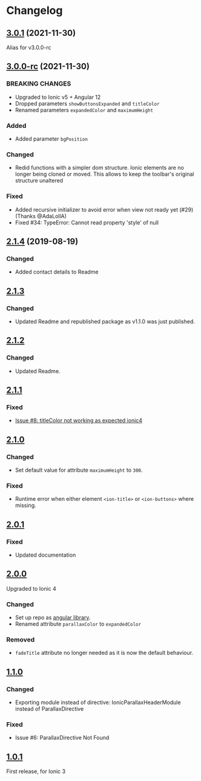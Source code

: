 # Changelog

## [3.0.1](https://github.com/RaschidJFR/ionic-header-parallax/releases/tag/3.0.1) (2021-11-30)

Alias for v3.0.0-rc

## [3.0.0-rc](https://github.com/RaschidJFR/ionic-header-parallax/releases/tag/3.0.0-rc) (2021-11-30)

### BREAKING CHANGES

- Upgraded to Ionic v5 + Angular 12
- Dropped parameters `showButtonsExpanded` and `titleColor`
- Renamed parameters `expandedColor` and `maximumHeight`

### Added

- Added parameter `bgPosition`

### Changed

- Redid functions with a simpler dom structure. Ionic elements are no longer being cloned or moved. This allows to keep the toolbar's original structure unaltered

### Fixed

- Added recursive initializer to avoid error when view not ready yet (#29) (Thanks @AdaLollA)
- Fixed #34: TypeError: Cannot read property 'style' of null

## [2.1.4](https://github.com/RaschidJFR/ionic-header-parallax/releases/tag/2.1.4) (2019-08-19)

### Changed

- Added contact details to Readme

## [2.1.3](https://github.com/RaschidJFR/ionic-header-parallax/releases/tag/2.1.3)

### Changed

- Updated Readme and republished package as v1.1.0 was just published.

## [2.1.2](https://github.com/RaschidJFR/ionic-header-parallax/releases/tag/2.1.2)

### Changed

- Updated Readme.

## [2.1.1](https://github.com/RaschidJFR/ionic-header-parallax/releases/tag/2.1.1)

### Fixed

- [Issue #8: titleColor not working as expected ionic4](https://github.com/RaschidJFR/ionic-header-parallax/issues/8)

## [2.1.0](https://github.com/RaschidJFR/ionic-header-parallax/releases/tag/2.1.0)

### Changed

- Set default value for attribute `maximumHeight` to `300`.

### Fixed

- Runtime error when either element `<ion-title>` or `<ion-buttons>` where missing.

## [2.0.1](https://github.com/RaschidJFR/ionic-header-parallax/releases/tag/2.0.1)

### Fixed

- Updated documentation

## [2.0.0](https://github.com/RaschidJFR/ionic-header-parallax/releases/tag/2.0.0)

Upgraded to Ionic 4

### Changed

- Set up repo as [angular library](https://angular.io/guide/creating-libraries).
- Renamed attribute `parallaxColor` to `expandedColor`

### Removed

- `fadeTitle` attribute no longer needed as it is now the default behaviour.

## [1.1.0](https://github.com/RaschidJFR/ionic-header-parallax/releases/tag/1.1.0)

### Changed

- Exporting module instead of directive: IonicParallaxHeaderModule instead of ParallaxDirective

### Fixed

- Issue #6: ParallaxDirective Not Found

## [1.0.1](https://github.com/RaschidJFR/ionic-header-parallax/releases/tag/1.0.1)

First release, for Ionic 3
